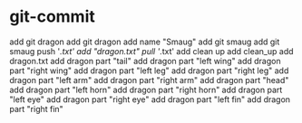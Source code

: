# git-commit
add git dragon
add git dragon
add name "Smaug"
add git smaug
add git smaug
push '*.txt'
add "dragon.txt"
pull '*.txt'
add clean up
add clean_up
add dragon.txt
add dragon part "tail"
add dragon part "left wing"
add dragon part "right wing"
add dragon part "left leg"
add dragon part "right leg"
add dragon part "left arm"
add dragon part "right arm"
add dragon part "head"
add dragon part "left horn"
add dragon part "right horn"
add dragon part "left eye"
add dragon part "right eye"
add dragon part "left fin"
add dragon part "right fin"
